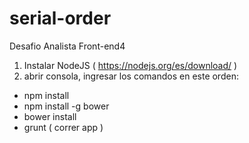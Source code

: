 # serial-order
Desafio Analista Front-end4

1. Instalar NodeJS ( https://nodejs.org/es/download/ )
2. abrir consola, ingresar los comandos en este orden:
 - npm install
 - npm install -g bower
 - bower install
 - grunt ( correr app )
